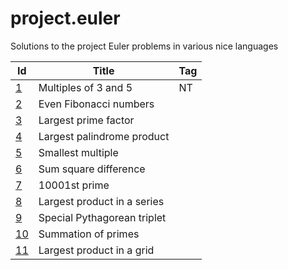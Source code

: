 # project.euler
Solutions to the project Euler problems in various nice languages

| Id                | Title                 | Tag |
|-------------------|-----------------------|-----|
|[1](001/README.md) | Multiples of 3 and 5  | NT  |
|[2](002/README.md) | Even Fibonacci numbers      |  |      
|[3](003/README.md) | Largest prime factor        |  |    
|[4](004/README.md) | Largest palindrome product  |  |
|[5](005/README.md) | Smallest multiple           |  |
|[6](.)   | Sum square difference       ||
|[7](.)   | 10001st prime               ||
|[8](.)   | Largest product in a series ||
|[9](.)   | Special Pythagorean triplet ||
|[10](.)  | Summation of primes         ||
|[11]()   | Largest product in a grid   ||
